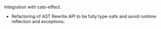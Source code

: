 
Integration with cats-effect.

* Refactoring of AST Rewrite API to be fully type-safe and avoid runtime reflection and exceptions.
